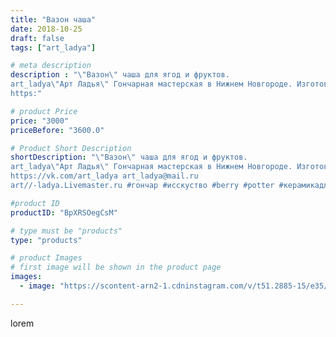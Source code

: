 ```yaml
---
title: "Вазон чаша"
date: 2018-10-25
draft: false
tags: ["art_ladya"]

# meta description
description : "\"Вазон\" чаша для ягод и фруктов. 
art_ladya\"Арт Ладья\" Гончарная мастерская в Нижнем Новгороде. Изготовление керамики и мастер//-классы по обучению. 
https:"

# product Price
price: "3000"
priceBefore: "3600.0"

# Product Short Description
shortDescription: "\"Вазон\" чаша для ягод и фруктов. 
art_ladya\"Арт Ладья\" Гончарная мастерская в Нижнем Новгороде. Изготовление керамики и мастер//-классы по обучению. 
https://vk.com/art_ladya art_ladya@mail.ru 
art//-ladya.Livemaster.ru #гончар #исскуство #berry #potter #керамикадляинтерьера #керамикаручнаяработа #гончарнаямастерская #керамиканазаказ #handmade #посудаизглины #керамика #гончарнаяпосуда #эксклюзивнаякерамика #dishes #decor #ceramicar #peaches #claygoods #restaurant #earthenware #ceramic #design #bowl #dish #plate #ceramicart #berries #strawberry #clay #авторскаякерамика"

#product ID
productID: "BpXRSOegCsM"

# type must be "products"
type: "products"

# product Images
# first image will be shown in the product page
images:
  - image: "https://scontent-arn2-1.cdninstagram.com/v/t51.2885-15/e35/43985366_1923222404424613_2697486684427795724_n.jpg?se=7&tp=1&_nc_ht=scontent-arn2-1.cdninstagram.com&_nc_cat=101&_nc_ohc=Jyeaw-QjdncAX-ydSwH&ccb=7-4&oh=d96139790041cce6e56354016ff446d2&oe=6084B83F&_nc_sid=86f79a&ig_cache_key=MTg5ODA2MTc4NzI0NTMyNTA2OA%3D%3D.2-ccb7-4"

---
```

lorem

